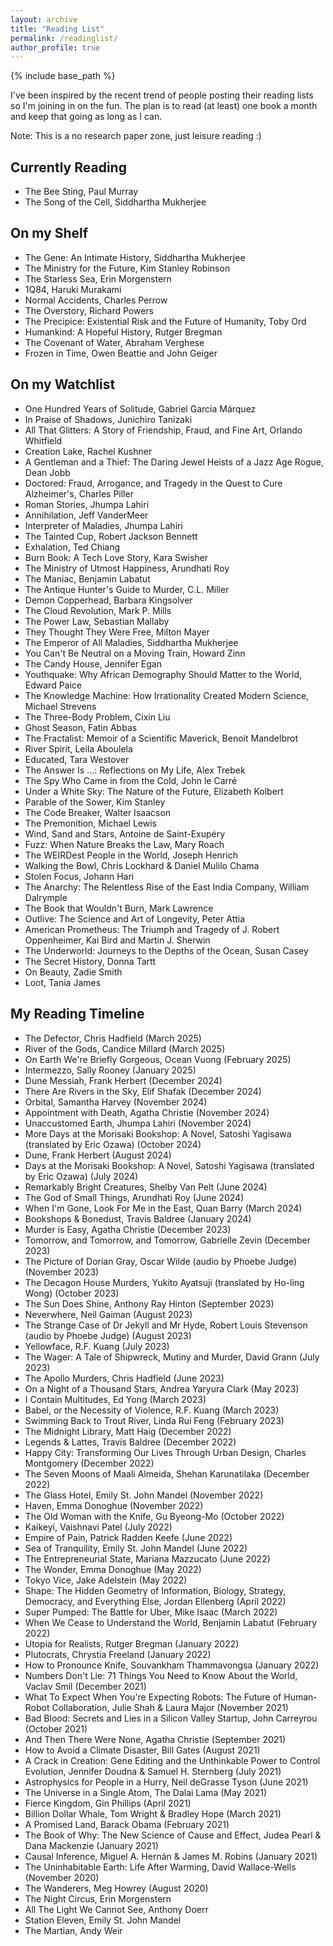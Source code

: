 ```yaml
---
layout: archive
title: "Reading List"
permalink: /readinglist/
author_profile: true
---
```


{% include base_path %}

I've been inspired by the recent trend of people posting their reading lists so I'm joining in on the fun. The plan is to read (at least) one book a month and keep that going as long as I can.

Note: This is a no research paper zone, just leisure reading :) 

## Currently Reading
* The Bee Sting, Paul Murray
* The Song of the Cell, Siddhartha Mukherjee

## On my Shelf
* The Gene: An Intimate History, Siddhartha Mukherjee
* The Ministry for the Future, Kim Stanley Robinson
* The Starless Sea, Erin Morgenstern
* 1Q84, Haruki Murakami
* Normal Accidents, Charles Perrow
* The Overstory, Richard Powers
* The Precipice: Existential Risk and the Future of Humanity, Toby Ord
* Humankind: A Hopeful History, Rutger Bregman
* The Covenant of Water, Abraham Verghese
* Frozen in Time, Owen Beattie and John Geiger

## On my Watchlist
* One Hundred Years of Solitude, Gabriel García Márquez
* In Praise of Shadows, Junichiro Tanizaki
* All That Glitters: A Story of Friendship, Fraud, and Fine Art, Orlando Whitfield
* Creation Lake, Rachel Kushner
* A Gentleman and a Thief: The Daring Jewel Heists of a Jazz Age Rogue, Dean Jobb
* Doctored: Fraud, Arrogance, and Tragedy in the Quest to Cure Alzheimer's, Charles Piller
* Roman Stories, Jhumpa Lahiri
* Annihilation, Jeff VanderMeer
* Interpreter of Maladies, Jhumpa Lahiri
* The Tainted Cup, Robert Jackson Bennett
* Exhalation, Ted Chiang
* Burn Book: A Tech Love Story, Kara Swisher
* The Ministry of Utmost Happiness, Arundhati Roy
* The Maniac, Benjamin Labatut
* The Antique Hunter's Guide to Murder, C.L. Miller
* Demon Copperhead, Barbara Kingsolver
* The Cloud Revolution, Mark P. Mills
* The Power Law, Sebastian Mallaby
* They Thought They Were Free, Milton Mayer
* The Emperor of All Maladies, Siddhartha Mukherjee
* You Can't Be Neutral on a Moving Train, Howard Zinn
* The Candy House, Jennifer Egan
* Youthquake: Why African Demography Should Matter to the World, Edward Paice
* The Knowledge Machine: How Irrationality Created Modern Science, Michael Strevens
* The Three-Body Problem, Cixin Liu
* Ghost Season, Fatin Abbas
* The Fractalist: Memoir of a Scientific Maverick, Benoit Mandelbrot
* River Spirit, Leila Aboulela
* Educated, Tara Westover
* The Answer Is …: Reflections on My Life, Alex Trebek
* The Spy Who Came in from the Cold, John le Carré
* Under a White Sky: The Nature of the Future, Elizabeth Kolbert
* Parable of the Sower, Kim Stanley
* The Code Breaker, Walter Isaacson
* The Premonition, Michael Lewis
* Wind, Sand and Stars, Antoine de Saint-Exupéry
* Fuzz: When Nature Breaks the Law, Mary Roach
* The WEIRDest People in the World, Joseph Henrich
* Walking the Bowl, Chris Lockhard & Daniel Mulilo Chama
* Stolen Focus, Johann Hari
* The Anarchy: The Relentless Rise of the East India Company, William Dalrymple
* The Book that Wouldn't Burn, Mark Lawrence
* Outlive: The Science and Art of Longevity, Peter Attia
* American Prometheus: The Triumph and Tragedy of J. Robert Oppenheimer, Kai Bird and Martin J. Sherwin
* The Underworld: Journeys to the Depths of the Ocean, Susan Casey
* The Secret History, Donna Tartt
* On Beauty, Zadie Smith
* Loot, Tania James

## My Reading Timeline
* The Defector, Chris Hadfield (March 2025)
* River of the Gods, Candice Millard (March 2025)
* On Earth We're Briefly Gorgeous, Ocean Vuong (February 2025)
* Intermezzo, Sally Rooney (January 2025)
* Dune Messiah, Frank Herbert (December 2024)
* There Are Rivers in the Sky, Elif Shafak (December 2024)
* Orbital, Samantha Harvey (November 2024)
* Appointment with Death, Agatha Christie (November 2024)
* Unaccustomed Earth, Jhumpa Lahiri (November 2024)
* More Days at the Morisaki Bookshop: A Novel, Satoshi Yagisawa (translated by Eric Ozawa) (October 2024)
* Dune, Frank Herbert (August 2024)
* Days at the Morisaki Bookshop: A Novel, Satoshi Yagisawa (translated by Eric Ozawa) (July 2024)
* Remarkably Bright Creatures, Shelby Van Pelt (June 2024)
* The God of Small Things, Arundhati Roy (June 2024)
* When I'm Gone, Look For Me in the East, Quan Barry (March 2024)
* Bookshops & Bonedust, Travis Baldree (January 2024)
* Murder is Easy, Agatha Christie (December 2023)
* Tomorrow, and Tomorrow, and Tomorrow, Gabrielle Zevin (December 2023)
* The Picture of Dorian Gray, Oscar Wilde (audio by Phoebe Judge) (November 2023)
* The Decagon House Murders, Yukito Ayatsuji (translated by Ho-ling Wong) (October 2023)
* The Sun Does Shine, Anthony Ray Hinton (September 2023)
* Neverwhere, Neil Gaiman (August 2023)
* The Strange Case of Dr Jekyll and Mr Hyde, Robert Louis Stevenson (audio by Phoebe Judge) (August 2023)
* Yellowface, R.F. Kuang (July 2023)
* The Wager: A Tale of Shipwreck, Mutiny and Murder, David Grann (July 2023)
* The Apollo Murders, Chris Hadfield (June 2023)
* On a Night of a Thousand Stars, Andrea Yaryura Clark (May 2023)
* I Contain Multitudes, Ed Yong (March 2023)
* Babel, or the Necessity of Violence, R.F. Kuang (March 2023)
* Swimming Back to Trout River, Linda Rui Feng (February 2023)
* The Midnight Library, Matt Haig (December 2022)
* Legends & Lattes, Travis Baldree (December 2022)
* Happy City: Transforming Our Lives Through Urban Design, Charles Montgomery (December 2022)
* The Seven Moons of Maali Almeida, Shehan Karunatilaka (December 2022)
* The Glass Hotel, Emily St. John Mandel (November 2022)
* Haven, Emma Donoghue (November 2022)
* The Old Woman with the Knife, Gu Byeong-Mo (October 2022)
* Kaikeyi, Vaishnavi Patel (July 2022)
* Empire of Pain, Patrick Radden Keefe (June 2022)
* Sea of Tranquility, Emily St. John Mandel (June 2022)
* The Entrepreneurial State, Mariana Mazzucato (June 2022)
* The Wonder, Emma Donoghue (May 2022)
* Tokyo Vice, Jake Adelstein (May 2022)
* Shape: The Hidden Geometry of Information, Biology, Strategy, Democracy, and Everything Else, Jordan Ellenberg (April 2022)
* Super Pumped: The Battle for Uber, Mike Isaac (March 2022)
* When We Cease to Understand the World, Benjamin Labatut (February 2022)
* Utopia for Realists, Rutger Bregman (January 2022)
* Plutocrats, Chrystia Freeland (January 2022)
* How to Pronounce Knife, Souvankham Thammavongsa (January 2022)
* Numbers Don't Lie: 71 Things You Need to Know About the World, Vaclav Smil (December 2021)
* What To Expect When You're Expecting Robots: The Future of Human-Robot Collaboration, Julie Shah & Laura Major (November 2021)
* Bad Blood: Secrets and Lies in a Silicon Valley Startup, John Carreyrou (October 2021)
* And Then There Were None, Agatha Christie (September 2021)
* How to Avoid a Climate Disaster, Bill Gates (August 2021)
* A Crack in Creation: Gene Editing and the Unthinkable Power to Control Evolution, Jennifer Doudna & Samuel H. Sternberg (July 2021)
* Astrophysics for People in a Hurry, Neil deGrasse Tyson (June 2021)
* The Universe in a Single Atom, The Dalai Lama (May 2021)
* Fierce Kingdom, Gin Phillips (April 2021)
* Billion Dollar Whale, Tom Wright & Bradley Hope (March 2021)
* A Promised Land, Barack Obama (February 2021)
* The Book of Why: The New Science of Cause and Effect, Judea Pearl & Dana Mackenzie (January 2021)
* Causal Inference, Miguel A. Hernán & James M. Robins (January 2021)
* The Uninhabitable Earth: Life After Warming, David Wallace-Wells (November 2020)
* The Wanderers, Meg Howrey (August 2020)
* The Night Circus, Erin Morgenstern
* All The Light We Cannot See, Anthony Doerr
* Station Eleven, Emily St. John Mandel
* The Martian, Andy Weir
